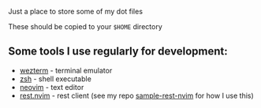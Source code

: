 Just a place to store some of my dot files

These should be copied to your `$HOME` directory

## Some tools I use regularly for development:
- [wezterm](https://wezfurlong.org/wezterm/) - terminal emulator
- [zsh](https://www.zsh.org/) - shell executable
- [neovim](https://neovim.io/) - text editor
- [rest.nvim](https://github.com/rest-nvim/rest.nvim) - rest client (see my repo [sample-rest-nvim](https://github.com/joshuahicks/sample-rest-nvim) for how I use this)
